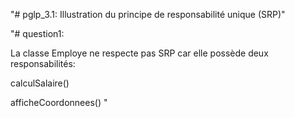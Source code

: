 "# pglp_3.1: Illustration du principe de responsabilité unique (SRP)" 


"# question1:


La classe Employe ne respecte pas SRP car elle possède deux responsabilités:

calculSalaire()


afficheCoordonnees() 
"
